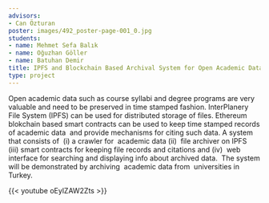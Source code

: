 ```yaml
---
advisors:
- Can Özturan
poster: images/492_poster-page-001_0.jpg
students:
- name: Mehmet Sefa Balık
- name: Oğuzhan Göller
- name: Batuhan Demir
title: IPFS and Blockchain Based Archival System for Open Academic Data
type: project
---
```


Open academic data such as course syllabi and degree programs are very valuable and need to be preserved in time stamped fashion. InterPlanery File System (IPFS) can be used for distributed storage of files. Ethereum blokchain based smart contracts can be used to keep time stamped records of academic data  and provide mechanisms for citing such data. A system that consists of  (i) a crawler for  academic data (ii)  file archiver on IPFS  (iii) smart contracts for keeping file records and citations and (iv)  web interface for searching and displaying info about archived data.  The system will be demonstrated by archiving  academic data from  universities in Turkey.


{{< youtube oEylZAW2Zts >}}